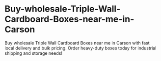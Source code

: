 # Buy-wholesale-Triple-Wall-Cardboard-Boxes-near-me-in-Carson
Buy wholesale Triple Wall Cardboard Boxes near me in Carson with fast local delivery and bulk pricing. Order heavy-duty boxes today for industrial shipping and storage needs!
